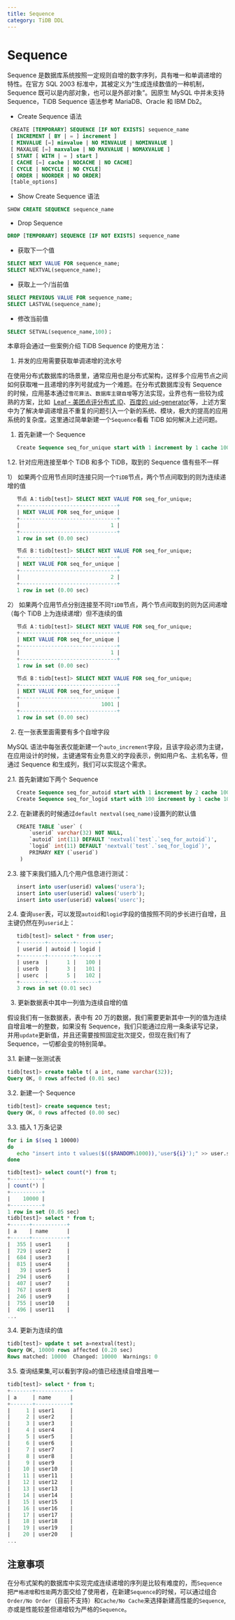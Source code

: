 ```yaml
---
title: Sequence
category: TiDB DDL
---
```


# Sequence

Sequence 是数据库系统按照一定规则自增的数字序列，具有唯一和单调递增的特性。在官方 SQL 2003 标准中，其被定义为“生成连续数值的一种机制，Sequence 既可以是内部对象，也可以是外部对象”。因原生 MySQL 中并未支持 Sequence，TiDB Sequence 语法参考 MariaDB、Oracle 和 IBM Db2。

- Create Sequence 语法

```SQL
 CREATE [TEMPORARY] SEQUENCE [IF NOT EXISTS] sequence_name
 [ INCREMENT [ BY | = ] increment ]
 [ MINVALUE [=] minvalue | NO MINVALUE | NOMINVALUE ]
 [ MAXALUE [=] maxvalue | NO MAXVALUE | NOMAXVALUE ]
 [ START [ WITH | = ] start ]
 [ CACHE [=] cache | NOCACHE | NO CACHE]
 [ CYCLE | NOCYCLE | NO CYCLE]
 [ ORDER | NOORDER | NO ORDER]
 [table_options]
```

- Show Create Sequence 语法

```SQL
SHOW CREATE SEQUENCE sequence_name
```

- Drop Sequence

```SQL
DROP [TEMPORARY] SEQUENCE [IF NOT EXISTS] sequence_name
```

- 获取下一个值

```SQL
SELECT NEXT VALUE FOR sequence_name;
SELECT NEXTVAL(sequence_name);
```

- 获取上一个/当前值

```SQL
SELECT PREVIOUS VALUE FOR sequence_name;
SELECT LASTVAL(sequence_name);
```

- 修改当前值

```SQL
SELECT SETVAL(sequence_name,100)；
```

本章将会通过一些案例介绍 TiDB Sequence 的使用方法：

1. 并发的应用需要获取单调递增的流水号

在使用分布式数据库的场景里，通常应用也是分布式架构，这样多个应用节点之间如何获取唯一且递增的序列号就成为一个难题。在分布式数据库没有 Sequence 的时候，应用基本通过`雪花算法`、`数据库主键自增`等方法实现，业界也有一些较为成熟的方案，比如  [Leaf - 美团点评分布式 ID](https://tech.meituan.com/2017/04/21/mt-leaf.html)、[百度的 uid-generator](https://github.com/baidu/uid-generator)等，上述方案中为了解决单调递增且不重复的问题引入一个新的系统、模块，极大的提高的应用系统的复杂度。这里通过简单新建一个`Sequence`看看 TiDB 如何解决上述问题。

   1.  首先新建一个 Sequence

```SQL
   Create Sequence seq_for_unique start with 1 increment by 1 cache 1000 nocycle;
```

1.2. 针对应用连接至单个 TiDB 和多个 TiDB，取到的 Sequence 值有些不一样

1） 如果两个应用节点同时连接只同一个`TiDB`节点，两个节点间取到的则为连续递增的值

```SQL
   节点 A：tidb[test]> SELECT NEXT VALUE FOR seq_for_unique;
   +-------------------------------+
   | NEXT VALUE FOR seq_for_unique |
   +-------------------------------+
   |                             1 |
   +-------------------------------+
   1 row in set (0.00 sec)

   节点 B：tidb[test]> SELECT NEXT VALUE FOR seq_for_unique;
   +-------------------------------+
   | NEXT VALUE FOR seq_for_unique |
   +-------------------------------+
   |                             2 |
   +-------------------------------+
   1 row in set (0.00 sec)
```

2） 如果两个应用节点分别连接至不同`TiDB`节点，两个节点间取到的则为区间递增（每个 TiDB 上为连续递增）但不连续的值

```SQL
   节点 A：tidb[test]> SELECT NEXT VALUE FOR seq_for_unique;
   +-------------------------------+
   | NEXT VALUE FOR seq_for_unique |
   +-------------------------------+
   |                             1 |
   +-------------------------------+
   1 row in set (0.00 sec)

   节点 B：tidb[test]> SELECT NEXT VALUE FOR seq_for_unique;
   +-------------------------------+
   | NEXT VALUE FOR seq_for_unique |
   +-------------------------------+
   |                          1001 |
   +-------------------------------+
   1 row in set (0.00 sec)
```

2. 在一张表里面需要有多个自增字段

MySQL 语法中每张表仅能新建一个`auto_increment`字段，且该字段必须为主键，在应用设计的时候，主键通常有业务意义的字段表示，例如用户名、主机名等，但通过 Sequence 和生成列，我们可以实现这个需求。

2.1. 首先新建如下两个 Sequence

```SQL
   Create Sequence seq_for_autoid start with 1 increment by 2 cache 1000 nocycle;
   Create Sequence seq_for_logid start with 100 increment by 1 cache 1000 nocycle;
```

2.2. 在新建表的时候通过`default nextval(seq_name)`设置列的默认值

```SQL
   CREATE TABLE `user` (
       `userid` varchar(32) NOT NULL,
       `autoid` int(11) DEFAULT 'nextval(`test`.`seq_for_autoid`)',
       `logid` int(11) DEFAULT 'nextval(`test`.`seq_for_logid`)',
       PRIMARY KEY (`userid`)
    )
```

2.3. 接下来我们插入几个用户信息进行测试：

```SQL
   insert into user(userid) values('usera');
   insert into user(userid) values('userb');
   insert into user(userid) values('userc');
```

2.4. 查询`user`表，可以发现`autoid`和`logid`字段的值按照不同的步长进行自增，且主键仍然在列`userid`上：

```SQL
   tidb[test]> select * from user;
   +--------+--------+-------+
   | userid | autoid | logid |
   +--------+--------+-------+
   | usera  |      1 |   100 |
   | userb  |      3 |   101 |
   | userc  |      5 |   102 |
   +--------+--------+-------+
   3 rows in set (0.01 sec)
```

3. 更新数据表中其中一列值为连续自增的值

假设我们有一张数据表，表中有 20 万的数据，我们需要更新其中一列的值为连续自增且唯一的整数，如果没有 Sequence，我们只能通过应用一条条读写记录，并用`update`更新值，并且还需要按照固定批次提交，但现在我们有了 Sequence，一切都会变的特别简单。

3.1. 新建一张测试表

```SQL
tidb[test]> create table t( a int, name varchar(32));
Query OK, 0 rows affected (0.01 sec)
```

3.2. 新建一个 Sequence

```SQL
tidb[test]> create sequence test;
Query OK, 0 rows affected (0.00 sec)
```

3.3. 插入 1 万条记录

```bash
for i in $(seq 1 10000)
do
   echo "insert into t values($(($RANDOM%1000)),'user${i}');" >> user.sql
done
```

```SQL
tidb[test]> select count(*) from t;
+----------+
| count(*) |
+----------+
|    10000 |
+----------+
1 row in set (0.05 sec)
tidb[test]> select * from t;
+------+-----------+
| a    | name      |
+------+-----------+
|  355 | user1     |
|  729 | user2     |
|  684 | user3     |
|  815 | user4     |
|   39 | user5     |
|  294 | user6     |
|  407 | user7     |
|  767 | user8     |
|  246 | user9     |
|  755 | user10    |
|  496 | user11    |
...
```

3.4. 更新为连续的值

```SQL
tidb[test]> update t set a=nextval(test);
Query OK, 10000 rows affected (0.20 sec)
Rows matched: 10000  Changed: 10000  Warnings: 0
```

3.5. 查询结果集,可以看到字段`a`的值已经连续自增且唯一

```SQL
tidb[test]> select * from t;
+-------+-----------+
| a     | name      |
+-------+-----------+
|     1 | user1     |
|     2 | user2     |
|     3 | user3     |
|     4 | user4     |
|     5 | user5     |
|     6 | user6     |
|     7 | user7     |
|     8 | user8     |
|     9 | user9     |
|    10 | user10    |
|    11 | user11    |
|    12 | user12    |
|    13 | user13    |
|    14 | user14    |
|    15 | user15    |
|    16 | user16    |
|    17 | user17    |
|    18 | user18    |
|    19 | user19    |
|    20 | user20    |
...
```

## 注意事项

在分布式架构的数据库中实现完成连续递增的序列是比较有难度的，而`Sequence`把`严格递增`和`性能`两方面交给了使用者，在新建`Sequence`的时候，可以通过组合`Order/No Order`（目前不支持）和`Cache/No Cache`来选择新建高性能的`Sequence`,亦或是性能较差但递增较为严格的`Sequence`。
